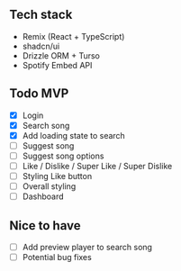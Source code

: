 ## Tech stack

- Remix (React + TypeScript)
- shadcn/ui
- Drizzle ORM + Turso
- Spotify Embed API

## Todo MVP

- [x] Login
- [x] Search song
- [x] Add loading state to search
- [ ] Suggest song
- [ ] Suggest song options
- [ ] Like / Dislike / Super Like / Super Dislike
- [ ] Styling Like button
- [ ] Overall styling
- [ ] Dashboard

## Nice to have

- [ ] Add preview player to search song
- [ ] Potential bug fixes
